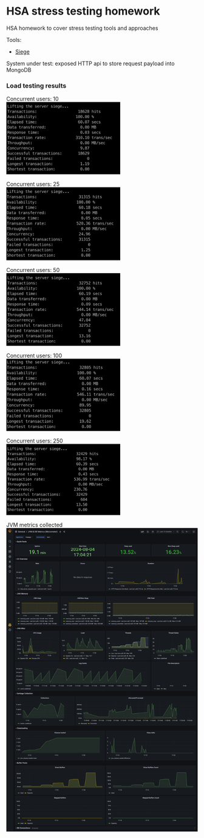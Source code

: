 # HSA stress testing homework
HSA homework to cover stress testing tools and approaches

Tools:
- [Siege](https://github.com/JoeDog/siege/)

System under test: exposed HTTP api to store request payload into MongoDB

<h3>Load testing results </h3>

Concurrent users: 10 <br/>
<img src="./images/load_c10.png" width="300">

Concurrent users: 25 <br/>
<img src="./images/load_c25.png" width="300">

Concurrent users: 50 <br/>
<img src="./images/load_c50.png" width="300">

Concurrent users: 100 <br/>
<img src="./images/load_c100.png" width="300">

Concurrent users: 250 <br/>
<img src="./images/load_c250.png" width="300">

JVM metrics collected <br/>
<img src="./images/jvm_metrics.png" width="600">